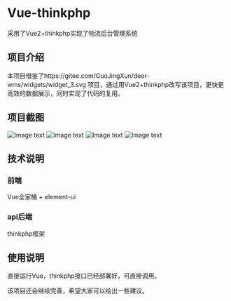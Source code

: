 # Vue-thinkphp
采用了Vue2+thinkphp实现了物流后台管理系统

## 项目介绍
本项目借鉴了https://gitee.com/GuoJingXun/deer-wms/widgets/widget_3.svg 项目，通过用Vue2+thinkphp改写该项目，更快更高效的数据展示，同时实现了代码的复用。

## 项目截图
![Image text](http://47.102.107.170/1.png)
![Image text](http://47.102.107.170/2.png)
![Image text](http://47.102.107.170/3.png)
![Image text](http://47.102.107.170/4.png)

## 技术说明
### 前端
Vue全家桶 + element-ui

### api后端
thinkphp框架

## 使用说明
直接运行Vue，thinkphp接口已经部署好，可直接调用。

该项目还会继续完善，希望大家可以给出一些建议。
